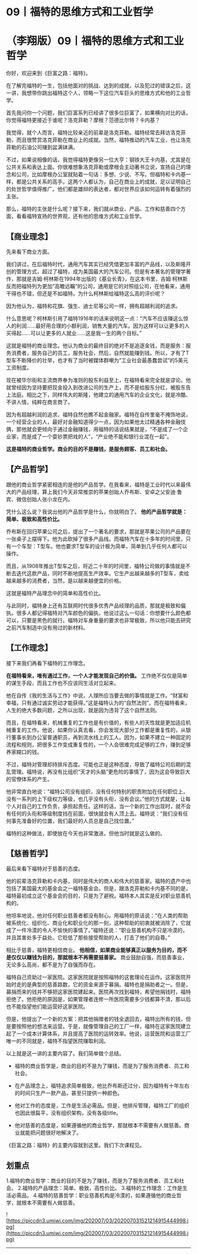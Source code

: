 # 09丨福特的思维方式和工业哲学

# （李翔版）09丨福特的思维方式和工业哲学

你好，欢迎来到《巨富之路：福特》。

在了解完福特的一生，包括他面对的挑战、达到的成就，以及犯过的错误之后，这一讲，我想带你跳出福特这个人，领略一下这位汽车巨头的思维方式和他的工业哲学。

首先我问你一个问题，我们巨富系列已经讲了很多位巨富了，如果横向对比的话，你觉得福特更接近于谁呢？洛克菲勒？摩根？范德比尔特？卡内基？

我觉得，就个人而言，福特比较亲近的前辈是洛克菲勒。福特经常去拜访洛克菲勒，而且很赞赏洛克菲勒在商业上的成就。当然，福特推动的汽车工业，也让洛克菲勒的石油公司赚到盆满钵满。

不过，如果说相像的话，我觉得福特更像另一位大亨：钢铁大王卡内基，尤其是在公共关系和表达上面。你很难想象洛克菲勒或摩根会主动著书立说，宣扬自己的理念和公司，比如摩根办公室就贴着一句话：多想、少说、不写。但福特和卡内基一样，都是公共关系的高手。这两个人都认为，自己在商业上的成就，足以证明自己的处世哲学值得推广。他们都是雄辩的表达者，都对世界应该如何运转有着强烈的主张。

那么，福特的主张是什么呢？接下来，我们就从商业、产品、工作和慈善四个方面，看看福特宣扬的世界观，还有他的思维方式和工业哲学。

## 【商业理念】

先来看下商业方面。

我们讲过，在后福特时代，通用汽车其实已经凭借更加丰富的产品线，以及斯隆开创的管理方式，超过了福特，成为美国最大的汽车公司。但是有本著名的管理学著作，那就是吉姆·柯林斯在1994年出版的《基业长青》，在这本书里，吉姆·柯林斯反而把福特列为更加“高瞻远瞩”的公司，通用是它的对照组公司，在他看来，通用干得也不错，但还是不如福特。为什么柯林斯给福特这么高的评价呢？

因为他认为，福特和花旗、强生、迪士尼等公司一样，拥有超越利润的追求。

什么意思呢？柯林斯引用了福特1916年的话来说明这一点：“汽车不应该赚这么惊人的利润……最好用合理的小额利润，销售大量的汽车。因为这样可以让更多的人买得起……可以让更多的人就业……这是我一生的两个目标。”

这就是福特的商业理念。他认为商业的最终目的绝对不是追逐金钱，而是服务：服务消费者，服务自己的员工，服务社会，然后，自然就能赚到钱。所以，才有了T型车不断降价的壮举，也才有了当时被媒体群嘲为“工业社会最愚蠢尝试”的5美元工资制度。

现在被华尔街和主流商界奉为准则的股东利益至上，在福特看来完全就是谬论。他就曾经因为坚持要把现金投入到改进公司的生产上，而不是给股东分红，被股东告上法庭。相比之下，同样伟大的斯隆，他建立的通用汽车的企业文化，就是冷酷、不讲人情，纯粹在商言商了。

因为有超越利润的追求，福特自然也瞧不起金融家。福特在自传里毫不掩饰地说，一个经营企业的人，最好对金融知道得少一点，因为如果他太过精通各种金融伎俩，那他就会更倾向于通过金融赚钱，用福特的话说结果就是，“不是成了一个企业家，而是成了一个耍钞票把戏的人”，“产业绝不能和银行业混在一起”。

 **这是福特的商业哲学。商业的目的不是赚钱，是服务顾客、员工和社会。**

## 【产品哲学】

跟他的商业哲学紧密相连的是他的产品哲学。在我看来，福特是工业时代以来最伟大的产品经理，算上我们今天非常推崇的苹果创始人乔布斯、安卓之父安迪·鲁宾、微信创始人张小龙在内。

凭什么这么说？我说出他的产品哲学是什么，你就明白了。 **他的产品哲学就是：简单、极致和高性价比。**

乔布斯在回归苹果公司之后，提出了一个著名的要求，那就是苹果公司的产品要在一张桌子上摆得下。他为此砍掉了很多产品线。而福特汽车在十多年的时间里，只有一个车型：T型车。他也要求T型车的设计极为简单，简单到几乎任何人都可以操作。

而且，从1908年推出T型车之后，将近二十年的时间里，福特公司做的事情就是不断去迭代这款产品，同时不断地提高生产效率。它生产出越来越多的T型车，卖给越来越多的消费者，当然，是以越来越便宜的价格。

这就是福特产品理念中的简单和高性价比。

与此同时，福特身上还有互联网时代很多优秀产品经理的品质，那就是极致和偏执。很多人都记得福特对汽车颜色的偏执，他说过这么一句话：你想要什么颜色都可以，只要是黑色的就行。福特对车身重量的要求也非常极致，所以他只能去研究之前汽车制造中没有用过的新材料。

## 【工作理念】

接下来我们再看下福特的工作理念。

 **在福特看来，唯有通过工作，一个人才能发现自己的价值。** 工作绝不仅仅是简单的谋生手段，而且工作也不应该同生活对立起来。

他在自传《我的生活与工作》中说，人理所应当要去做的事情就是工作。“财富和幸福，只有通过诚实劳动才能获得。”这是福特认为的“自然法则”。而在福特看来，人生的绝大多数问题，之所以出现，就是因为违背了这个自然法则。

而且，在福特看来，机械重复的工作也是有价值的，有些人的天性就是更加适应机械重复的工作。他说，如果你认真去看，你会发现大部分工作都是重复性的，从银行董事长到办公室普通职员，再到流水线上的工人。因为，如果不建立一种固定的流程和规则，把很多工作变成重复性的，一个人会很难完成足够的工作，赚到足够养家糊口的钱。

不过，福特对管理却持排斥态度。可能也正是这种态度，导致了福特公司后期的混乱管理。福特说，再没有比组织“天才的头脑”更危险的事情了，因为这会导致巨大的官僚体系的产生。

他非常直白地说：“福特公司没有组织，没有任何特别的职责附加在任何职位上，没有一系列的上下级权力等级，也几乎没有头衔，没有会议。”他的方式就是，让每个人对自己的工作负责，承担起责任。这样的话，当一个新的工作出现时，就不会有任何的头衔和等级制度挡在前面，很快就会有人顶上去。福特说：“我们没有任何事先准备好的位置，我们最好的人员总是自己找位置。”

福特的这种做法，即使放在今天也非常激进。但他当时就是这么做的。

## 【慈善哲学】

最后来看下福特对于慈善的态度。

他的前辈洛克菲勒和卡内基，同时是伟大的商人和伟大的慈善家。福特的遗产中也包括了美国最大的基金会之一福特基金会。但是，跟洛克菲勒和卡内基不同的是，福特最初成立这个基金会的目的，只是为了避税。福特本人其实是反对职业慈善机构的。

他坦率地说，他对任何职业慈善者都没有耐心。用福特的原话说：“在人类的帮助被系统化、组织化、商业化和职业化的那一刻，这种帮助的初衷就被消除了，它就成了一件冷漠的令人不愉快的事情了。”福特还说：“职业慈善机构不只是冷漠的，并且其害处多于益处。它贬低了那些接受帮助的人，打击了他们的自尊。”

相比于慈善，福特更相信商业。 **他相信，如果商业能够真正以服务为目的，而不是仅仅以赚钱为目的，那就根本不再需要慈善家。** 商业鼓励自强，而慈善事业，无论多么高尚，都不是为了自强而存在。

福特自己资助过一家医院。这家医院就是按照福特的这套理论在运作。这家医院开始时走的是典型的慈善路数，它的资金来源于募捐。福特也是捐助者之一。但是，募捐而来的钱并不够把这家医院建起来。医院再次找到福特，希望他捐钱时，福特拒绝了。他拒绝的原因是，如果管理者连修一所医院需要多少钱都算不清，那以后也不能指望他们能运营好这家医院。

但是，他提出了一个新的方案：把其他捐赠者的钱全退回去，福特出所有的钱，但是要按照他的想法来运营。于是，就像管理自己的工厂一样，福特在这家医院建立起了一个成本计算体系，并且提高了医院的运转效率。他说，运营医院和运营工厂唯一的不同就是，福特不指望医院赚取利润。

以上就是这一讲的主要内容了。我们简单做个总结。

* 福特的商业哲学是，商业的目的不是为了赚钱，而是为了服务消费者、员工和社会。

* 在产品理念上，福特追求简单极致，他比乔布斯还过分，因为福特有十年左右的时间只生产一款产品，甚至只提供一种颜色。

* 他对工作的态度是，工作是生活必需品。但是，他排斥管理，福特工厂的组织也因此很扁平，没有组织架构，没有各级title。

* 他对慈善的态度是，如果遵循他的商业哲学，那就根本不需要有人做慈善。商业就能把问题很好地解决了。

《巨富之路：福特》的主要内容就到这里。我们下次课程见。

## 划重点

1.福特的商业哲学：商业的目的不是为了赚钱，而是为了服务消费者、员工和社会。
2.福特的产品理念：简单、极致，高性价比。
3.福特的工作理念：工作是生活必需品。
4.福特的慈善哲学：职业慈善机构是冷漠的，如果遵循他的商业哲学，就根本不需要有人做慈善。

![https://piccdn3.umiwi.com/img/202007/03/202007031521214915444998.jpg](https://piccdn3.umiwi.com/img/202007/03/202007031521214915444998.jpg)

---
